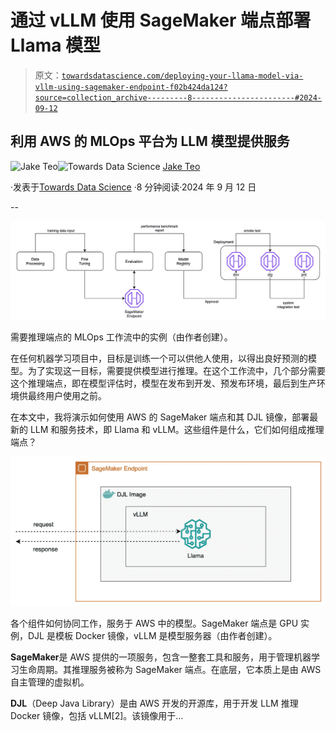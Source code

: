 # 通过 vLLM 使用 SageMaker 端点部署 Llama 模型

> 原文：[`towardsdatascience.com/deploying-your-llama-model-via-vllm-using-sagemaker-endpoint-f02b424da124?source=collection_archive---------8-----------------------#2024-09-12`](https://towardsdatascience.com/deploying-your-llama-model-via-vllm-using-sagemaker-endpoint-f02b424da124?source=collection_archive---------8-----------------------#2024-09-12)

## 利用 AWS 的 MLOps 平台为 LLM 模型提供服务

[](https://medium.com/@teosiyang?source=post_page---byline--f02b424da124--------------------------------)![Jake Teo](https://medium.com/@teosiyang?source=post_page---byline--f02b424da124--------------------------------)[](https://towardsdatascience.com/?source=post_page---byline--f02b424da124--------------------------------)![Towards Data Science](https://towardsdatascience.com/?source=post_page---byline--f02b424da124--------------------------------) [Jake Teo](https://medium.com/@teosiyang?source=post_page---byline--f02b424da124--------------------------------)

·发表于[Towards Data Science](https://towardsdatascience.com/?source=post_page---byline--f02b424da124--------------------------------) ·8 分钟阅读·2024 年 9 月 12 日

--

![](img/a52a22e39707bd0217ce2e9ce9454883.png)

需要推理端点的 MLOps 工作流中的实例（由作者创建）。

在任何机器学习项目中，目标是训练一个可以供他人使用，以得出良好预测的模型。为了实现这一目标，需要提供模型进行推理。在这个工作流中，几个部分需要这个推理端点，即在模型评估时，模型在发布到开发、预发布环境，最后到生产环境供最终用户使用之前。

在本文中，我将演示如何使用 AWS 的 SageMaker 端点和其 DJL 镜像，部署最新的 LLM 和服务技术，即 Llama 和 vLLM。这些组件是什么，它们如何组成推理端点？

![](img/c015c60e62b49d2c87dc9949dcd2dd07.png)

各个组件如何协同工作，服务于 AWS 中的模型。SageMaker 端点是 GPU 实例，DJL 是模板 Docker 镜像，vLLM 是模型服务器（由作者创建）。

**SageMaker**是 AWS 提供的一项服务，包含一整套工具和服务，用于管理机器学习生命周期。其推理服务被称为 SageMaker 端点。在底层，它本质上是由 AWS 自主管理的虚拟机。

**DJL**（Deep Java Library）是由 AWS 开发的开源库，用于开发 LLM 推理 Docker 镜像，包括 vLLM[2]。该镜像用于…
